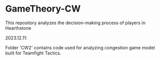# GameTheory-CW
This repository analyzes the decision-making process of players in Hearthstone

2023.12.11:

Folder 'CW2' contains code used for analyzing congestion game model built for Teamfight Tactics.
